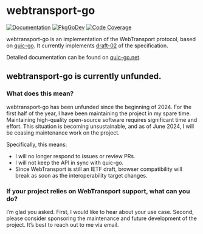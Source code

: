 # webtransport-go

[![Documentation](https://img.shields.io/badge/docs-quic--go.net-red?style=flat)](https://quic-go.net/docs/)
[![PkgGoDev](https://pkg.go.dev/badge/github.com/paperview/webtransport-go)](https://pkg.go.dev/github.com/paperview/webtransport-go)
[![Code Coverage](https://img.shields.io/codecov/c/github/paperview/webtransport-go/master.svg?style=flat-square)](https://codecov.io/gh/paperview/webtransport-go/)

webtransport-go is an implementation of the WebTransport protocol, based on [quic-go](https://github.com/quic-go/quic-go). It currently implements [draft-02](https://www.ietf.org/archive/id/draft-ietf-webtrans-http3-02.html) of the specification.

Detailed documentation can be found on [quic-go.net](https://quic-go.net/docs/).

## webtransport-go is currently unfunded.

### What does this mean?

webtransport-go has been unfunded since the beginning of 2024. For the first half of the year, I have been maintaining the project in my spare time.  Maintaining high-quality open-source software requires significant time and effort. This situation is becoming unsustainable, and as of June 2024, I will be ceasing maintenance work on the project.

Specifically, this means:
* I will no longer respond to issues or review PRs.
* I will not keep the API in sync with quic-go.
* Since WebTransport is still an IETF draft, browser compatibility will break as soon as the interoperability target changes.

### If your project relies on WebTransport support, what can you do?

I’m glad you asked. First, I would like to hear about your use case. Second, please consider sponsoring the maintenance and future development of the project. It’s best to reach out to me via email.
